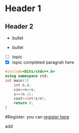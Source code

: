 # Header 1
## Header 2

* bullet

* bullet
- [ ] topic
- [x] topic completed
paragrah here

```C++
#include<bits/stdc++.h>
using namespace std;
int main(){
    int n,s;
    cin>>n>>s;
    s+=(n-1);
    cout<<int(s/n);
    return 0;
}

```

#Register:
you can [register here](https://github.com/join)

add

